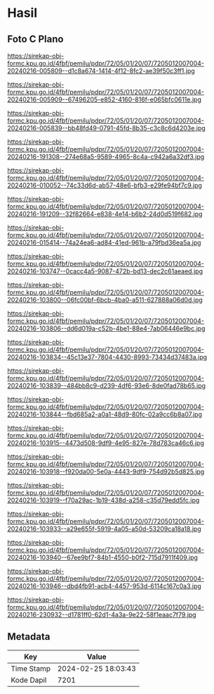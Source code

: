 # Hasil

## Foto C Plano

https://sirekap-obj-formc.kpu.go.id/4fbf/pemilu/pdpr/72/05/01/20/07/7205012007004-20240216-005809--d1c8a674-1414-4f12-8fc2-ae39f50c3ff1.jpg

https://sirekap-obj-formc.kpu.go.id/4fbf/pemilu/pdpr/72/05/01/20/07/7205012007004-20240216-005909--67496205-e852-4160-816f-e065bfc0611e.jpg

https://sirekap-obj-formc.kpu.go.id/4fbf/pemilu/pdpr/72/05/01/20/07/7205012007004-20240216-005839--bb48fd49-0791-45fd-8b35-c3c8c6d4203e.jpg

https://sirekap-obj-formc.kpu.go.id/4fbf/pemilu/pdpr/72/05/01/20/07/7205012007004-20240216-191308--274e68a5-9589-4965-8c4a-c942a6a32df3.jpg

https://sirekap-obj-formc.kpu.go.id/4fbf/pemilu/pdpr/72/05/01/20/07/7205012007004-20240216-010052--74c33d6d-ab57-48e6-bfb3-e29fe94bf7c9.jpg

https://sirekap-obj-formc.kpu.go.id/4fbf/pemilu/pdpr/72/05/01/20/07/7205012007004-20240216-191209--32f82664-e838-4e14-b6b2-24d0d519f682.jpg

https://sirekap-obj-formc.kpu.go.id/4fbf/pemilu/pdpr/72/05/01/20/07/7205012007004-20240216-015414--74a24ea6-ad84-41ed-961b-a79fbd36ea5a.jpg

https://sirekap-obj-formc.kpu.go.id/4fbf/pemilu/pdpr/72/05/01/20/07/7205012007004-20240216-103747--0cacc4a5-9087-472b-bd13-dec2c61aeaed.jpg

https://sirekap-obj-formc.kpu.go.id/4fbf/pemilu/pdpr/72/05/01/20/07/7205012007004-20240216-103800--06fc00bf-6bcb-4ba0-a511-627888a06d0d.jpg

https://sirekap-obj-formc.kpu.go.id/4fbf/pemilu/pdpr/72/05/01/20/07/7205012007004-20240216-103806--dd6d019a-c52b-4be1-88e4-7ab06446e9bc.jpg

https://sirekap-obj-formc.kpu.go.id/4fbf/pemilu/pdpr/72/05/01/20/07/7205012007004-20240216-103834--45c13e37-7804-4430-8993-73434d37483a.jpg

https://sirekap-obj-formc.kpu.go.id/4fbf/pemilu/pdpr/72/05/01/20/07/7205012007004-20240216-103839--484bb8c9-d239-4df6-93e6-8de0fad78b65.jpg

https://sirekap-obj-formc.kpu.go.id/4fbf/pemilu/pdpr/72/05/01/20/07/7205012007004-20240216-103844--fbd685a2-a0a1-48d9-80fc-02a9cc6b8a07.jpg

https://sirekap-obj-formc.kpu.go.id/4fbf/pemilu/pdpr/72/05/01/20/07/7205012007004-20240216-103915--4473d508-9df9-4e95-827e-78d783ca46c6.jpg

https://sirekap-obj-formc.kpu.go.id/4fbf/pemilu/pdpr/72/05/01/20/07/7205012007004-20240216-103918--f920da00-5e0a-4443-9df9-754d92b5d825.jpg

https://sirekap-obj-formc.kpu.go.id/4fbf/pemilu/pdpr/72/05/01/20/07/7205012007004-20240216-103919--f70a29ac-1b19-438d-a258-c35d79edd5fc.jpg

https://sirekap-obj-formc.kpu.go.id/4fbf/pemilu/pdpr/72/05/01/20/07/7205012007004-20240216-103933--a29e655f-5919-4a05-a50d-53209ca18a18.jpg

https://sirekap-obj-formc.kpu.go.id/4fbf/pemilu/pdpr/72/05/01/20/07/7205012007004-20240216-103940--67ee9bf7-84b1-4550-b0f2-715d7911f409.jpg

https://sirekap-obj-formc.kpu.go.id/4fbf/pemilu/pdpr/72/05/01/20/07/7205012007004-20240216-103946--dbd4fb91-acb4-4457-953d-6114c167c0a3.jpg

https://sirekap-obj-formc.kpu.go.id/4fbf/pemilu/pdpr/72/05/01/20/07/7205012007004-20240216-230932--d1781ff0-62d1-4a3a-9e22-58f1eaac7f79.jpg


## Metadata

| Key        | Value               |
| ---------- | ------------------- |
| Time Stamp | 2024-02-25 18:03:43 |
| Kode Dapil | 7201                |



